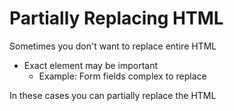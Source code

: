 # Partially Replacing HTML

Sometimes you don't want to replace entire HTML
- Exact element may be important
    - Example: Form fields complex to replace

In these cases you can partially replace the HTML
